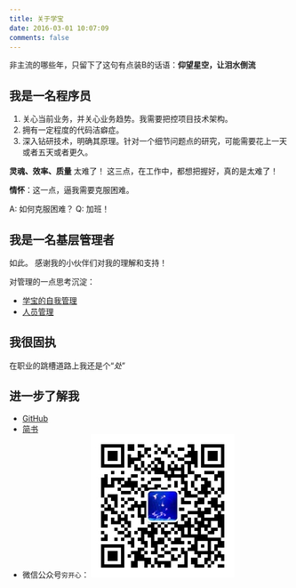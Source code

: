 ```yaml
---
title: 关于学宝
date: 2016-03-01 10:07:09
comments: false
---
```



非主流的哪些年，只留下了这句有点装B的话语：**仰望星空，让泪水倒流**


## 我是一名程序员
1. 关心当前业务，并关心业务趋势。我需要把控项目技术架构。
2. 拥有一定程度的代码洁癖症。
3. 深入钻研技术，明确其原理。针对一个细节问题点的研究，可能需要花上一天或者五天或者更久。

**灵魂、效率、质量**
太难了！
这三点，在工作中，都想把握好，真的是太难了！

**情怀**：这一点，逼我需要克服困难。

A: 如何克服困难？
Q: 加班！



## 我是一名基层管理者
如此。
感谢我的小伙伴们对我的理解和支持！

对管理的一点思考沉淀：

- [学宝的自我管理](http://xb-paul.github.io/2019/08/27/学宝的自我管理/)
- [人员管理](http://xb-paul.github.io/2019/08/27/人员管理/)

## 我很固执
在职业的跳槽道路上我还是个“_处_”

## 进一步了解我

- [GitHub](https://github.com/XB-Paul)
- [简书](https://www.jianshu.com/u/72a7e92f0df5)
- 微信公众号`穷开心`：
![](wechat-mp-qcode.jpg)




